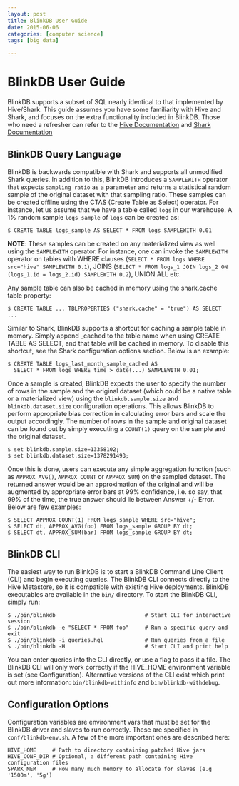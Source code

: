 ```yaml
---
layout: post
title: BlinkDB User Guide
date: 2015-06-06
categories: [computer science]
tags: [big data]

---
```



# BlinkDB User Guide 


BlinkDB supports a subset of SQL nearly identical to that implemented by
Hive/Shark. This guide assumes you have some familiarity with Hive and
Shark, and focuses on the extra functionality included in BlinkDB. Those
who need a refresher can refer to the [Hive
Documentation](https://cwiki.apache.org/confluence/display/Hive/Home)
and [Shark
Documentation](https://github.com/amplab/shark/wiki/Shark-User-Guide)

## BlinkDB Query Language

BlinkDB is backwards compatible with Shark and supports all unmodified
Shark queries. In addition to this, BlinkDB introduces a `SAMPLEWITH`
operator that expects `sampling ratio` as a parameter and returns a
statistical random sample of the original dataset with that sampling
ratio. These samples can be created offline using the CTAS (Create Table
as Select) operator. For instance, let us assume that we have a table
called `logs` in our warehouse. A 1% random sample `logs_sample` of
`logs` can be created as:

    $ CREATE TABLE logs_sample AS SELECT * FROM logs SAMPLEWITH 0.01

**NOTE**: These samples can be created on any materialized view as well
using the `SAMPLEWITH` operator. For instance, one can invoke the
`SAMPLEWITH` operator on tables with WHERE clauses
(`SELECT * FROM logs WHERE src="hive" SAMPLEWITH 0.1`), JOINS
(`SELECT * FROM logs_1 JOIN logs_2 ON (logs_1.id = logs_2.id) SAMPLEWITH 0.2`),
UNION ALL etc.

Any sample table can also be cached in memory using the shark.cache
table property:

    $ CREATE TABLE ... TBLPROPERTIES ("shark.cache" = "true") AS SELECT ...

Similar to Shark, BlinkDB supports a shortcut for caching a sample table
in memory. Simply append \_cached to the table name when using CREATE
TABLE AS SELECT, and that table will be cached in memory. To disable
this shortcut, see the Shark configuration options section. Below is an
example:

    $ CREATE TABLE logs_last_month_sample_cached AS
      SELECT * FROM logs WHERE time > date(...) SAMPLEWITH 0.01;

Once a sample is created, BlinkDB expects the user to specify the number
of rows in the sample and the original dataset (which could be a native
table or a materialized view) using the `blinkdb.sample.size` and
`blinkdb.dataset.size` configuration operations. This allows BlinkDB to
perform appropriate bias correction in calculating error bars and scale
the output accordingly. The number of rows in the sample and original
dataset can be found out by simply executing a `COUNT(1)` query on the
sample and the original dataset.

    $ set blinkdb.sample.size=13358102;
    $ set blinkdb.dataset.size=1378291493;

Once this is done, users can execute any simple aggregation function
(such as `APPROX_AVG()`, `APPROX_COUNT` or `APPROX_SUM`) on the sampled
dataset. The returned answer would be an approximation of the original
and will be augmented by appropriate error bars at 99% confidence, i.e.
so say, that 99% of the time, the true answer should lie between
Answer +/- Error. Below are few examples:

    $ SELECT APPROX_COUNT(1) FROM logs_sample WHERE src="hive";
    $ SELECT dt, APPROX_AVG(foo) FROM logs_sample GROUP BY dt;
    $ SELECT dt, APPROX_SUM(bar) FROM logs_sample GROUP BY dt;

## BlinkDB CLI

The easiest way to run BlinkDB is to start a BlinkDB Command Line Client
(CLI) and begin executing queries. The BlinkDB CLI connects directly to
the Hive Metastore, so it is compatible with existing Hive deployments.
BlinkDB executables are available in the `bin/` directory. To start the
BlinkDB CLI, simply run:

    $ ./bin/blinkdb                            # Start CLI for interactive session
    $ ./bin/blinkdb -e "SELECT * FROM foo"     # Run a specific query and exit
    $ ./bin/blinkdb -i queries.hql             # Run queries from a file
    $ ./bin/blinkdb -H                         # Start CLI and print help

You can enter queries into the CLI directly, or use a flag to pass it a
file. The BlinkDB CLI will only work correctly if the HIVE\_HOME
environment variable is set (see Configuration). Alternative versions of
the CLI exist which print out more information: `bin/blinkdb-withinfo`
and `bin/blinkdb-withdebug`.

## Configuration Options

Configuration variables are environment vars that must be set for the
BlinkDB driver and slaves to run correctly. These are specified in
`conf/blinkdb-env.sh`. A few of the more important ones are described
here:

    HIVE_HOME     # Path to directory containing patched Hive jars
    HIVE_CONF_DIR # Optional, a different path containing Hive configuration files 
    SPARK_MEM     # How many much memory to allocate for slaves (e.g '1500m', '5g')








